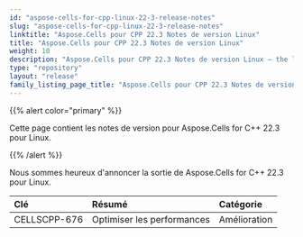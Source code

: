 ```yaml
---
id: "aspose-cells-for-cpp-linux-22-3-release-notes"
slug: "aspose-cells-for-cpp-linux-22-3-release-notes"
linktitle: "Aspose.Cells pour CPP 22.3 Notes de version Linux"
title: "Aspose.Cells pour CPP 22.3 Notes de version Linux"
weight: 10
description: "Aspose.Cells pour CPP 22.3 Notes de version Linux – the latest updates and fixes."
type: "repository"
layout: "release"
family_listing_page_title: "Aspose.Cells pour CPP 22.3 Notes de version Linux"
---
```

{{% alert color="primary" %}}

Cette page contient les notes de version pour Aspose.Cells for C++ 22.3 pour Linux.

{{% /alert %}}

Nous sommes heureux d'annoncer la sortie de Aspose.Cells for C++ 22.3 pour Linux.

|**Clé**|**Résumé**|**Catégorie**|
|:- |:- |:- |
|CELLSCPP-676| Optimiser les performances|Amélioration|
